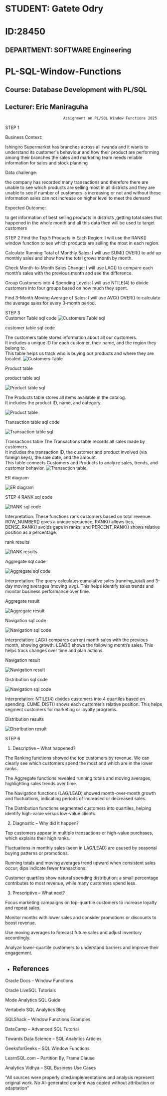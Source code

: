# STUDENT: Gatete Odry
# ID:28450
## DEPARTMENT: SOFTWARE Engineering
# PL-SQL-Window-Functions
## Course:  Database Development with PL/SQL
## Lecturer: Eric Maniraguha
                              Assignment on PL/SQL Window Functions 2025
                              
   STEP 1
   
Business Context:

Ishingiro Supermarket has branches across all rwanda and it wants to understand its customer's behaviour and how their product are performing among their branches the sales and marketing team needs reliable information for sales and stock planning

Data challenge:

the company has recorded many transactions and therefore there are unable to see which products are selling most in all districts and they are unable to see if number of customers is increasing or not and without these information sales can not increase on higher level to meet the demand

Expected Outcome:

to get information of best selling products in districts ,getting total sales that happened in the whole month and all this data then will be used to target customers

STEP 2 
Find the Top 5 Products in Each Region:
I will use the RANK() window function to see which products are selling the most in each region.

Calculate Running Total of Monthly Sales:
I will use SUM() OVER() to add up monthly sales and show how the total grows month by month.

Check Month-to-Month Sales Change:
I will use LAG() to compare each month’s sales with the previous month and see the difference.

Group Customers into 4 Spending Levels:
I will use NTILE(4) to divide customers into four groups based on how much they spent.

Find 3-Month Moving Average of Sales:
I will use AVG() OVER() to calculate the average sales for every 3-month period.

STEP 3  
Customer Table sql code
![Customers Table sql](/images/Customer%20sql%20croped.png)

customer table sql code


The customers table stores information about all our customers.  
It includes a unique ID for each customer, their name, and the region they belong to.  
This table helps us track who is buying our products and where they are located.
![Customers Table](/images/CUSTOMER%20TABLE.jpg)

Product table 

product table sql 

![Product table sql ](/images/product%20sql%20croped.png)


The Products table stores all items available in the catalog.  
It includes the product ID, name, and category.

![Product table](/images/Product%20table.png) 

Transaction table sql code

![Transaction table sql ](/images/transaction%20sql%20cropped.png) 

Transactions table 
The Transactions table records all sales made by customers.  
It includes the transaction ID, the customer and product involved (via foreign keys), the sale date, and the amount.  
This table connects Customers and Products to analyze sales, trends, and customer behavior.
![Transaction table](/images/Transaction%20table.png)  

ER diagram 

![ER diagram](/images/ER%20diagram.png) 


STEP 4 
RANK sql code 

![RANK sql code](/images/rank%20sql%20.png) 

Interpretation:
These functions rank customers based on total revenue. ROW_NUMBER() gives a unique sequence, RANK() allows ties, DENSE_RANK() avoids gaps in ranks, and PERCENT_RANK() shows relative position as a percentage.

rank results

![RANK results](/images/rank%20results%20.png)

Aggregate sql code 

![Aggregate sql code](/images/aggregate%20sql%20code.png) 

Interpretation:
The query calculates cumulative sales (running_total) and 3-day moving averages (moving_avg). This helps identify sales trends and monitor business performance over time.

Aggregate result

![Aggregate result](/images/distribution%20result.png) 


Navigation sql code

![Navigation sql code](/images/navigation%20sql.png) 

Interpretation:
LAG() compares current month sales with the previous month, showing growth. LEAD() shows the following month’s sales. This helps track changes over time and plan actions.

Navigation result 

![Navigation result](/images/navigation%20result.png) 


Distribution sql code

![Navigation sql code](/images/distribution%20sql.png) 

Interpretation:
NTILE(4) divides customers into 4 quartiles based on spending. CUME_DIST() shows each customer’s relative position. This helps segment customers for marketing or loyalty programs.

Distribution results 

![Distribution result](/images/distribution%20result.png) 

 STEP 6

1. Descriptive – What happened?

The Ranking functions showed the top customers by revenue. We can clearly see which customers spend the most and which are in the lower ranks.

The Aggregate functions revealed running totals and moving averages, highlighting sales trends over time.

The Navigation functions (LAG/LEAD) showed month-over-month growth and fluctuations, indicating periods of increased or decreased sales.

The Distribution functions segmented customers into quartiles, helping identify high-value versus low-value clients.

2. Diagnostic – Why did it happen?

Top customers appear in multiple transactions or high-value purchases, which explains their high ranks.

Fluctuations in monthly sales (seen in LAG/LEAD) are caused by seasonal buying patterns or promotions.

Running totals and moving averages trend upward when consistent sales occur; dips indicate fewer transactions.

Customer quartiles show natural spending distribution: a small percentage contributes to most revenue, while many customers spend less.

3. Prescriptive – What next?

Focus marketing campaigns on top-quartile customers to increase loyalty and repeat sales.

Monitor months with lower sales and consider promotions or discounts to boost revenue.

Use moving averages to forecast future sales and adjust inventory accordingly.

Analyze lower-quartile customers to understand barriers and improve their engagement.

- ## References
Oracle Docs – Window Functions

Oracle LiveSQL Tutorials

Mode Analytics SQL Guide

Vertabelo SQL Analytics Blog

SQLShack – Window Functions Examples

DataCamp – Advanced SQL Tutorial

Towards Data Science – SQL Analytics Articles

GeeksforGeeks – SQL Window Functions

LearnSQL.com – Partition By, Frame Clause

Analytics Vidhya – SQL Business Use Cases


"All sources were properly cited.implementations and analysis represent original work. No AI-generated content was copied without attribution or adaptation"














